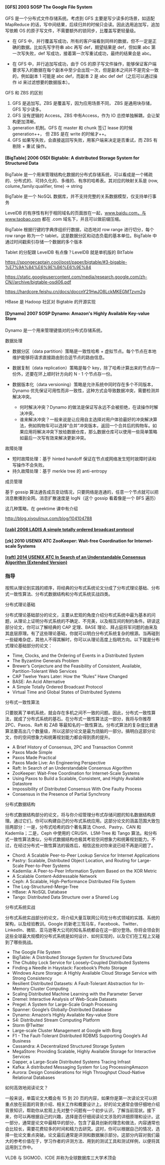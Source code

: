 #### [GFS] 2003 SOSP The Google File System

GFS 是一个分布式文件存储系统。考虑到 GFS 主要是写少读多的场景，如适配 MapReduce 的话，写中间结果，后续归并的时候只会读。因此选用追加写，追加写依赖 OS 的原子写文件，不需要额外的锁同步，比覆盖写更轻量级。

* 在 GFS 中，并行覆盖写成功，所有的客户端看到同样的数据，但不一定是正确的数据。比如先写字符串 abc 再写 def，期望结果是 def，但如果 abc 第一次写失败，def 写成功，接着第一次写重试成功，最终的结果会是 abc。

* 在 GFS 中，并行追加写成功，由于 OS 的原子写文件操作，能够保证客户端要求写入的数据在每个副本中至少会出现一次，但是副本之间并不是完全一致的，例如副本 1 可能是 abc def，而副本 2 是 abc def def（之后可以通过操作 id 来过滤想要的数据版本）。

GFS 和 ZBS 的区别

1. GFS 是追加写。ZBS 是覆盖写，因为应用场景不同， ZBS 是通用块存储， GFS 写少读多。
2. GFS 没有逻辑的 Access。ZBS 中有Access，作为 IO 总控单独解耦，会让架构更加清晰。
3. generation 机制。GFS 在 master 和 chunk 签订 lease 的时候 generation++， 但 ZBS 是在 write 的时候才++。
3. GFS 如果写失败，会直接返回写失败，用客户端来决定是否重试，而 ZBS 有 剔除 + 重试 操作。

#### [BigTable] 2006 OSDI Bigtable: A distributed Storage System for Structured Data

BigTable 是一个用来管理结构化数据的分布式存储系统，可以看成是一个稀疏的、分布式的、可持久化的、多维的、有序的哈希表。其对应的映射关系是 (row, colume_family:qualifier, time) -> string

BigTable 是一个 NoSQL 数据库，并不支持完整的关系数据模型，仅支持单行事务

LevelDB 的有序性有利于相同域名的页面放在一起，www.baidu.com，与 www.taobao.com 都在 .com 域名下，并且可以做前缀压缩。

BigTable 根据行键的字典序组织行数据，动态地对 row range 进行切分，每个 row range 称为一个 tablet，这是数据分区和动态负载的基本单位。BigTable 中通过时间戳索引存储一个数据的多个版本



Tablet 的分配跟 LevelDB 有点像？LevelDB 就是单机版的 BitTable

https://spongecaptain.cool/post/paper/bigtable/#3-bigable-%E7%9A%84%E6%9E%B6%E6%9E%84

https://static.googleusercontent.com/media/research.google.com/zh-CN//archive/bigtable-osdi06.pdf

https://hardcore.feishu.cn/docs/doccnY21HwJO8LckMKEGMTzvm2g	



HBase 是 Hadoop 社区对 Bigtable 的开源实现

#### [Dynamo] 2007 SOSP Dynamo: Amazon's Highly Available Key-value Store

Dynamo 是一个用来管理键值对的分布式存储系统。

数据处理

* 数据分区（data partition）策略是一致性哈希 + 虚拟节点。每个节点在本地维护能够将请求直接路由到合适节点的路由信息。

* 数据复制（data replication）策略是每个 key，除了哈希计算出来的节点存一份外，还要在环上顺时针方向的 N - 1 个节点存一份。

* 数据版本化（data versioning）策略是允许系统中同时存在多个不同版本，Dynamo 优先保证可用性而非一致性，这种方式会导致数据冲突，需要检测并解决冲突。
    * 何时解决冲突？Dynamo 的做法是保证写永远不会被拒绝，在读操作时解决冲突。
    * 谁来解决冲突？一般来说是让应用自主选择对用户体验最好的冲突解决算法，例如购物车可以选择“合并”冲突版本，返回一个合并后的购物车。如果应用将解决冲突下放给数据仓库，那么数据仓库可以使用一些简单策略如最后一次写有效来解决更新冲突。

故障处理

* 短时故障处理：基于 hinted handoff 保证在节点或网络发生短时故障时读和写操作不会失败。
* 持久故障处理：基于 merkle tree 的 anti-entropy

成员管理

基于 gossip 算法通告成员变动情况，只要网络是连通的，任意一个节点就可以把消息散播到全网。消息扩散速度是 logN（这个 gossip 看着像是一个 BFS 遍历）

这几种策略，在 geektime 课中有介绍

http://blog.xiyoulinux.com/blog/104104788



#### [[zab] 2008 LADIS A simple totally ordered broadcast protocol](https://www.datadoghq.com/pdf/zab.totally-ordered-broadcast-protocol.2008.pdf)



#### [zk] 2010 USENIX ATC ZooKeeper: Wait-free Coordination for Internet-scale Systems



#### [[raft] 2014 USENIX ATC In Search of an Understandable Consensus Algorithm (Extended Version)](https://pages.cs.wisc.edu/~remzi/Classes/739/Spring2004/Papers/raft.pdf)



### 指导

按照从理论到实践的顺序，将经典的分布式系统论文分成了分布式理论基础、分布式一致性算法、分布式数据结构和分布式系统实战四类。

分布式理论基础

分布式理论基础部分的论文，主要从宏观的角度介绍分布式系统中最为基本的问题，从理论上证明分布式系统的不确定、不完美，以及相互间的制约条件。研读这部分论文，你可以了解经典的 CAP 定理、BASE 理论、拜占庭将军问题的由来及其底层原理。有了这些理论基础，你就可以明白分布式系统复杂的根源。当再碰到一些疑难杂症，其他人不得其解时，你可以从理论高度上指明方向。以下就是分布式理论基础部分的论文：

* Time, Clocks, and the Ordering of Events in a Distributed System
* The Byzantine Generals Problem
* Brewer’s Conjecture and the Feasibility of Consistent, Available, Partition-Tolerant Web Services
* CAP Twelve Years Later: How the “Rules” Have Changed
* BASE: An Acid Alternative
* A Simple Totally Ordered Broadcast Protocol
* Virtual Time and Global States of Distributed Systems

分布式一致性算法

只要脱离了单机系统，就会存在多机之间不一致的问题。因此，分布式一致性算法，就成了分布式系统的基石。在分布式一致性算法这一部分，我将与你推荐 2PC、Paxos、Raft 和 ZAB 等最知名的一致性算法。分布式算法的复杂度比普通算法要高出几个数量级，所以这部分论文是最为烧脑的一部分。搞明白这部分论文，你的空间想象力和统筹规划能力都会得到质的提升。

* A Brief History of Consensus, 2PC and Transaction Commit
* Paxos Made Simple
* Paxos Made Practical
* Paxos Made Live: An Engineering Perspective
* Raft: In Search of an Understandable Consensus Algorithm
* ZooKeeper: Wait-Free Coordination for Internet-Scale Systems
* Using Paxos to Build a Scalable, Consistent, and Highly Available Datastore
* Impossibility of Distributed Consensus With One Faulty Process
* Consensus in the Presence of Partial Synchrony

分布式数据结构

分布式数据结构部分的论文，将与你介绍管理分布式存储问题的知名数据结构原理。通过它们，你可以构建自己的分布式系统应用。这部分论文的涵盖范围大致包括两部分：一是，分布式哈希的四个著名算法 Chord、Pastry、CAN 和 Kademlia；二是，Ceph 中使用的 CRUSH、LSM-Tree 和 Tango 算法。和分布式一致性算法类似，分布式数据结构也极其考验空间想象力和统筹规划能力。不过，在经过分布式一致性算法的锻炼后，相信这些对你来说已经不再是问题了。

* Chord: A Scalable Peer-to-Peer Lookup Service for Internet Applications
* Pastry: Scalable, Distributed Object Location, and Routing for Large-Scale Peer-to-Peer Systems
* Kademlia: A Peer-to-Peer Information System Based on the XOR Metric
* A Scalable Content-Addressable Network
* Ceph: A Scalable, High-Performance Distributed File System
* The Log-Structured-Merge-Tree
* HBase: A NoSQL Database
* Tango: Distributed Data Structure over a Shared Log

分布式系统实战

分布式系统实战部分的论文，将介绍大量互联网公司在分布式领域的实践、系统的架构，以及经验教训。Google 的新老三驾马车，Facebook、Twitter、LinkedIn、微软、亚马逊等大公司的知名系统都会在这一部分登场。你将会领会到这些全球最大规模的分布式系统是如何设计、如何实现的，以及它们在工程上又碰到了哪些挑战。

* The Google File System
* BigTable: A Distributed Storage System for Structured Data
* The Chubby Lock Service for Loosely-Coupled Distributed Systems
* Finding a Needle in Haystack: Facebook’s Photo Storage
* Windows Azure Storage: A Highly Available Cloud Storage Service with Strong Consistency
* Resilient Distributed Datasets: A Fault-Tolerant Abstraction for In-Memory Cluster Computing
* Scaling Distributed Machine Learning with the Parameter Server
* Dremel: Interactive Analysis of Web-Scale Datasets
* Pregel: A System for Large-Scale Graph Processing
* Spanner: Google’s Globally-Distributed Database
* Dynamo: Amazon’s Highly Available Key-value Store
* S4: Distributed Stream Computing Platform
* Storm @Twitter
* Large-scale Cluster Management at Google with Borg
* F1 - The Fault-Tolerant Distributed RDBMS Supporting Google’s Ad Business
* Cassandra: A Decentralized Structured Storage System
* MegaStore: Providing Scalable, Highly Available Storage for Interactive Services
* Dapper, a Large-Scale Distributed Systems Tracing Infrast
* Kafka: A distributed Messaging System for Log ProcessingAmazon 
* Aurora: Design Considerations for High Throughput Cloud-Native Relational Databases

如何高效地阅读论文？

一般来说，单篇论文大概会有 15 到 20 页的内容，如果你是第一次读论文可以把重点放在前面的背景介绍、相关工作和概要设计上。好的论文通常会很仔细地介绍背景知识，帮助你从宏观上先对整个问题有一个初步认识，了解当前现状。接下来，你可以再根据自己的兴趣，选择是否仔细阅读论文涉及的详细原理和设计。这一部分，通常是论文中最精华的部分，包含了最具创新的理念和做法，内容通常也会比较长，需要花费较多的时间和精力去研究。这时，你可以根据自己的情况，选择一批论文重点突破。论文最后通常是评测和数据展示部分。这部分内容对我们最大的参考价值在于，学习作者的评测方法、用到的测试工具和测试样例，以便将其运用到工作中。



VLDB 与 SIGMOD、ICDE 并称为全球数据库三大学术顶会